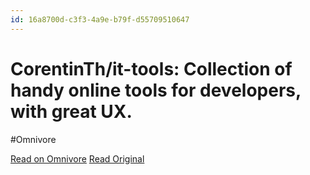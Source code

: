 ```yaml
---
id: 16a8700d-c3f3-4a9e-b79f-d55709510647
---
```


# CorentinTh/it-tools: Collection of handy online tools for developers, with great UX.
#Omnivore

[Read on Omnivore](https://omnivore.app/me/corentin-th-it-tools-collection-of-handy-online-tools-for-develo-18f79993441)
[Read Original](https://github.com/CorentinTh/it-tools)


